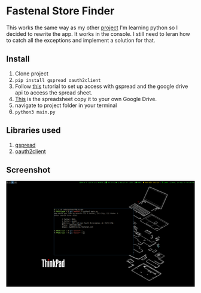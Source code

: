 # Fastenal Store Finder

This works the same way as my other [project](https://github.com/ccam/Fastenal-store-finder)
I'm learning python so I decided to rewrite the app. It works in the console. I still need to leran how to catch all the exceptions and implement a solution for that.

## Install

1.  Clone project
2.  `pip install gspread oauth2client`
3.  Follow [this](http://gspread.readthedocs.io/en/latest/oauth2.html) tutorial to set up access with gspread and the google drive api to access the spread sheet.
4.  [This](https://docs.google.com/spreadsheets/d/1aQce2sKwar_xNUkr0zVch7CTiuxQvPl7-HDE7ajxDdI/edit?usp=sharing) is the spreadsheet copy it to your own Google Drive.
5.  navigate to project folder in your terminal
6.  `python3 main.py`

## Libraries used

1.  [gspread](https://github.com/burnash/gspread)
2.  [oauth2client](https://github.com/google/oauth2client)

## Screenshot

![screenshot](./screen.png)
